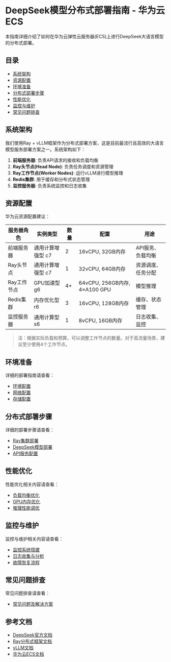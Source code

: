 # DeepSeek模型分布式部署指南 - 华为云ECS

本指南详细介绍了如何在华为云弹性云服务器(ECS)上进行DeepSeek大语言模型的分布式部署。

## 目录

- [系统架构](#系统架构)
- [资源配置](#资源配置)
- [环境准备](#环境准备)
- [分布式部署步骤](#分布式部署步骤)
- [性能优化](#性能优化)
- [监控与维护](#监控与维护)
- [常见问题排查](#常见问题排查)

## 系统架构

我们使用Ray + vLLM框架作为分布式部署方案，这是目前最流行且高效的大语言模型服务部署方案之一。系统架构如下：

1. **前端服务器**: 负责API请求的接收和负载均衡
2. **Ray头节点(Head Node)**: 负责任务调度和资源管理
3. **Ray工作节点(Worker Nodes)**: 运行vLLM进行模型推理
4. **Redis集群**: 用于缓存和分布式状态管理
5. **监控服务器**: 负责系统监控和日志收集

## 资源配置

华为云资源配置建议：

| 服务器角色 | 实例类型 | 数量 | 配置 | 用途 |
|------------|----------|------|------|------|
| 前端服务器 | 通用计算增强型 c7 | 2 | 16vCPU, 32GB内存 | API服务、负载均衡 |
| Ray头节点 | 通用计算增强型 c7 | 1 | 32vCPU, 64GB内存 | 资源调度、任务分配 |
| Ray工作节点 | GPU加速型 g6 | 4+ | 64vCPU, 256GB内存, 4×A100 GPU | 模型推理 |
| Redis集群 | 内存优化型 r6 | 3 | 16vCPU, 128GB内存 | 缓存、状态管理 |
| 监控服务器 | 通用计算型 s6 | 1 | 8vCPU, 16GB内存 | 日志收集、监控 |

> 注：根据实际负载和预算，可以调整工作节点的数量。对于高流量场景，建议至少使用4个工作节点。

## 环境准备

详细的部署指南请查看：

- [环境配置](./docs/environment_setup.md)
- [网络配置](./docs/network_config.md)
- [存储配置](./docs/storage_config.md)

## 分布式部署步骤

详细的部署步骤请查看：

- [Ray集群部署](./docs/ray_cluster_setup.md)
- [DeepSeek模型部署](./docs/deepseek_deployment.md)
- [API服务配置](./docs/api_service_setup.md)

## 性能优化

性能优化相关内容请查看：

- [负载均衡优化](./docs/load_balancing.md)
- [GPU内存优化](./docs/gpu_memory_optimization.md)
- [推理性能调优](./docs/inference_optimization.md)

## 监控与维护

监控与维护相关内容请查看：

- [监控系统搭建](./docs/monitoring_setup.md)
- [日志收集与分析](./docs/logging.md)
- [故障恢复流程](./docs/disaster_recovery.md)

## 常见问题排查

常见问题排查请查看：

- [常见问题及解决方案](./docs/troubleshooting.md)

## 参考文档

- [DeepSeek官方文档](https://github.com/deepseek-ai/DeepSeek-LLM)
- [Ray分布式框架文档](https://docs.ray.io/)
- [vLLM文档](https://vllm.readthedocs.io/)
- [华为云ECS文档](https://support.huaweicloud.com/ecs/)
